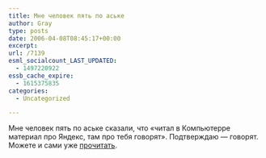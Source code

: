 ```yaml
---
title: Мне человек пять по аське
author: Gray
type: posts
date: 2006-04-08T08:45:17+00:00
excerpt:
url: /7139
esml_socialcount_LAST_UPDATED:
  - 1497220922
essb_cache_expire:
  - 1615375835
categories:
  - Uncategorized

---
```








Мне человек пять по аське сказали, что &#171;читал в Компьютерре материал про Яндекс, там про тебя говорят&#187;. Подтверждаю &#8212; говорят. Можете и сами уже <a href="http://offline.computerra.ru/2006/631/259144/" target="_blank">прочитать</a>.